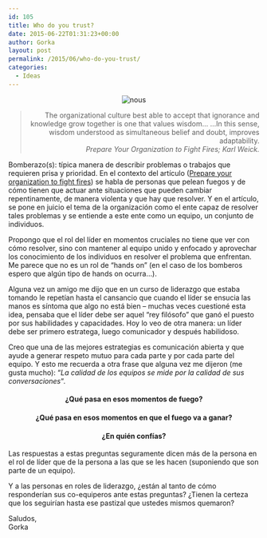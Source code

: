 ```yaml
---
id: 105
title: Who do you trust?
date: 2015-06-22T01:31:23+00:00
author: Gorka
layout: post
permalink: /2015/06/who-do-you-trust/
categories:
  - Ideas
---
```

<p style="text-align: center;">
  <img class="aligncenter size-medium wp-image-106" src="/wp-content/uploads/2015/06/nous21-300x271.jpg" alt="nous" width="300" height="271" srcset="/wp-content/uploads/2015/06/nous21-300x271.jpg 300w, /wp-content/uploads/2015/06/nous21.jpg 600w" sizes="(max-width: 300px) 100vw, 300px" />
</p>

> <p style="text-align: right;">
>   The organizational culture best able to accept that ignorance and knowledge grow together is one that values wisdom&#8230; &#8230;In this sense, wisdom understood as simultaneous belief and doubt, improves adaptability.<br /> <em>Prepare Your Organization to Fight Fires; Karl Weick.</em>
> </p>

Bomberazo(s): típica manera de describir problemas o trabajos que requieren prisa y prioridad. En el contexto del artículo (<a href="https://hbr.org/1996/05/prepare-your-organization-to-fight-fires" target="_blank">Prepare your organization to fight fires</a>) se habla de personas que pelean fuegos y de cómo tienen que actuar ante situaciones que pueden cambiar repentinamente, de manera violenta y que hay que resolver. Y en el artículo, se pone en juicio el tema de la organización como el ente capaz de resolver tales problemas y se entiende a este ente como un equipo, un conjunto de individuos.

Propongo que el rol del líder en momentos cruciales no tiene que ver con cómo resolver, sino con mantener al equipo unido y enfocado y aprovechar los conocimiento de los individuos en resolver el problema que enfrentan. Me parece que no es un rol de &#8220;hands on&#8221; (en el caso de los bomberos espero que algún tipo de hands on ocurra&#8230;).

Alguna vez un amigo me dijo que en un curso de liderazgo que estaba tomando le repetían hasta el cansancio que cuando el líder se ensucia las manos es síntoma que algo no está bien &#8211; muchas veces cuestioné esta idea, pensaba que el líder debe ser aquel &#8220;rey filósofo&#8221; que ganó el puesto por sus habilidades y capacidades. Hoy lo veo de otra manera: un líder debe ser primero estratega, luego comunicador y después habilidoso.

Creo que una de las mejores estrategias es comunicación abierta y que ayude a generar respeto mutuo para cada parte y por cada parte del equipo. Y esto me recuerda a otra frase que alguna vez me dijeron (me gusta mucho): &#8220;_La calidad de los equipos se mide por la calidad de sus conversaciones_&#8220;_._

<h4 style="text-align: center;">
  <strong>¿Qué pasa en esos momentos de fuego?</strong>
</h4>

<h4 style="text-align: center;">
  <strong>¿Qué pasa en esos momentos en que el fuego va a ganar?</strong>
</h4>

<h4 style="text-align: center;">
  <strong>¿En quién confías?</strong>
</h4>

<p style="text-align: left;">
  Las respuestas a estas preguntas seguramente dicen más de la persona en el rol de líder que de la persona a las que se les hacen (suponiendo que son parte de un equipo).
</p>

<p style="text-align: left;">
  Y a las personas en roles de liderazgo, ¿están al tanto de cómo responderían sus co-equiperos ante estas preguntas? ¿Tienen la certeza que los seguirían hasta ese pastizal que ustedes mismos quemaron?
</p>

<p style="text-align: left;">
  Saludos,<br /> Gorka
</p>
